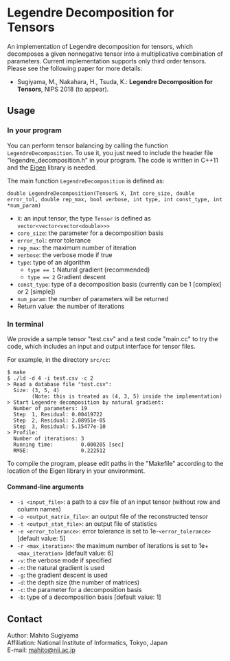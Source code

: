 # Legendre Decomposition for Tensors
An implementation of Legendre decomposition for tensors, which decomposes a given nonnegative tensor into a multiplicative combination of parameters.
Current implementation supports only third order tensors.
Please see the following paper for more details:
* Sugiyama, M., Nakahara, H., Tsuda, K.: **Legendre Decomposition for Tensors**, NIPS 2018 (to appear).

## Usage
### In your program
You can perform tensor balancing by calling the function `LegendreDecomposition`.
To use it, you just need to include the header file "legendre_decomposition.h" in your program.
The code is written in C++11 and the [Eigen](http://eigen.tuxfamily.org) library is needed.  

The main function `LegendreDecomposition` is defined as:
```
double LegendreDecomposition(Tensor& X, Int core_size, double error_tol, double rep_max, bool verbose, int type, int const_type, int *num_param)
```
* `X`: an input tensor, the type `Tensor` is defined as `vector<vector<vector<double>>>`  
* `core_size`: the parameter for a decomposition basis  
* `error_tol`: error tolerance  
* `rep_max`: the maximum number of iteration  
* `verbose`: the verbose mode if true  
* `type`: type of an algorithm  
  * `type == 1` Natural gradient (recommended)  
  * `type == 2` Gradient descent  
* `const_type`: type of a decomposition basis (currently can be 1 [complex] or 2 [simple])  
* `num_param`: the number of parameters will be returned  
* Return value: the number of iterations

### In terminal
We provide a sample tensor "test.csv" and a test code "main.cc" to try the code, which includes an input and output interface for tensor files.

For example, in the directory `src/cc`:
```
$ make
$ ./ld -d 4 -i test.csv -c 2
> Read a database file "test.csv":
  Size: (3, 5, 4)
        (Note: this is treated as (4, 3, 5) inside the implementation)
> Start Legendre decomposition by natural gradient:
  Number of parameters: 19
  Step  1, Residual: 0.00419722
  Step  2, Residual: 2.08951e-05
  Step  3, Residual: 5.15477e-10
> Profile:
  Number of iterations: 3
  Running time:         0.000205 [sec]
  RMSE:                 0.222512
```
To compile the program, please edit paths in the "Makefile" according to the location of the Eigen library in your environment.

#### Command-line arguments
* `-i <input_file>`: a path to a csv file of an input tensor (without row and column names)  
* `-o <output_matrix_file>`: an output file of the reconstructed tensor  
* `-t <output_stat_file>`: an output file of statistics  
* `-e <error_tolerance>`: error tolerance is set to 1e-`<error_tolerance>` [default value: 5]  
* `-r <max_iteration>`: the maximum number of iterations is set to 1e+`<max_iteration>` [default value: 6]  
* `-v`: the verbose mode if specified  
* `-n`: the natural gradient is used  
* `-g`: the gradient descent is used  
* `-d`: the depth size (the number of matrices)  
* `-c`: the parameter for a decomposition basis  
* `-b`: type of a decomposition basis [default value: 1]  

## Contact
Author: Mahito Sugiyama  
Affiliation: National Institute of Informatics, Tokyo, Japan  
E-mail: mahito@nii.ac.jp
